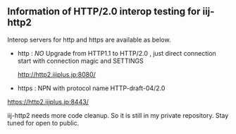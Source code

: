 ## Information of HTTP/2.0 interop testing for iij-http2

Interop servers for http and https are available as below.


+ http : *NO* Upgrade from HTTP1.1 to HTTP/2.0 , just direct connection start with connection magic and SETTINGS

  http://http2.iijplus.jp:8080/

+ https : NPN with protocol name HTTP-draft-04/2.0

https://http2.iijplus.jp:8443/

iij-http2 needs more code cleanup. So it is still in my private repository. Stay tuned for open to public.


